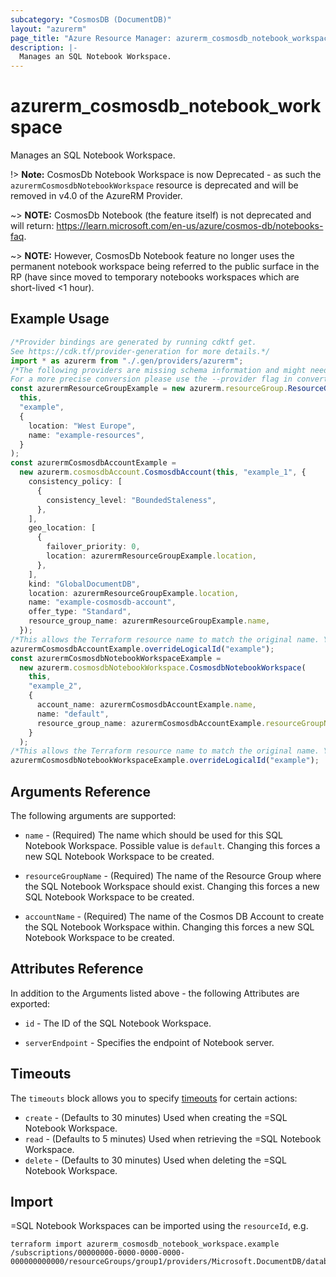 ```yaml
---
subcategory: "CosmosDB (DocumentDB)"
layout: "azurerm"
page_title: "Azure Resource Manager: azurerm_cosmosdb_notebook_workspace"
description: |-
  Manages an SQL Notebook Workspace.
---
```


# azurerm\_cosmosdb\_notebook\_workspace

Manages an SQL Notebook Workspace.

!> **Note:** CosmosDb Notebook Workspace is now Deprecated - as such the `azurermCosmosdbNotebookWorkspace` resource is deprecated and will be removed in v4.0 of the AzureRM Provider.

\~> **NOTE:** CosmosDb Notebook (the feature itself) is not deprecated and will return: <https://learn.microsoft.com/en-us/azure/cosmos-db/notebooks-faq>.

\~> **NOTE:** However, CosmosDb Notebook feature no longer uses the permanent notebook workspace being referred to the public surface in the RP (have since moved to temporary notebooks workspaces which are short-lived <1 hour).

## Example Usage

```typescript
/*Provider bindings are generated by running cdktf get.
See https://cdk.tf/provider-generation for more details.*/
import * as azurerm from "./.gen/providers/azurerm";
/*The following providers are missing schema information and might need manual adjustments to synthesize correctly: azurerm.
For a more precise conversion please use the --provider flag in convert.*/
const azurermResourceGroupExample = new azurerm.resourceGroup.ResourceGroup(
  this,
  "example",
  {
    location: "West Europe",
    name: "example-resources",
  }
);
const azurermCosmosdbAccountExample =
  new azurerm.cosmosdbAccount.CosmosdbAccount(this, "example_1", {
    consistency_policy: [
      {
        consistency_level: "BoundedStaleness",
      },
    ],
    geo_location: [
      {
        failover_priority: 0,
        location: azurermResourceGroupExample.location,
      },
    ],
    kind: "GlobalDocumentDB",
    location: azurermResourceGroupExample.location,
    name: "example-cosmosdb-account",
    offer_type: "Standard",
    resource_group_name: azurermResourceGroupExample.name,
  });
/*This allows the Terraform resource name to match the original name. You can remove the call if you don't need them to match.*/
azurermCosmosdbAccountExample.overrideLogicalId("example");
const azurermCosmosdbNotebookWorkspaceExample =
  new azurerm.cosmosdbNotebookWorkspace.CosmosdbNotebookWorkspace(
    this,
    "example_2",
    {
      account_name: azurermCosmosdbAccountExample.name,
      name: "default",
      resource_group_name: azurermCosmosdbAccountExample.resourceGroupName,
    }
  );
/*This allows the Terraform resource name to match the original name. You can remove the call if you don't need them to match.*/
azurermCosmosdbNotebookWorkspaceExample.overrideLogicalId("example");

```

## Arguments Reference

The following arguments are supported:

*   `name` - (Required) The name which should be used for this SQL Notebook Workspace. Possible value is `default`. Changing this forces a new SQL Notebook Workspace to be created.

*   `resourceGroupName` - (Required) The name of the Resource Group where the SQL Notebook Workspace should exist. Changing this forces a new SQL Notebook Workspace to be created.

*   `accountName` - (Required) The name of the Cosmos DB Account to create the SQL Notebook Workspace within. Changing this forces a new SQL Notebook Workspace to be created.

## Attributes Reference

In addition to the Arguments listed above - the following Attributes are exported:

*   `id` - The ID of the SQL Notebook Workspace.

*   `serverEndpoint` - Specifies the endpoint of Notebook server.

## Timeouts

The `timeouts` block allows you to specify [timeouts](https://www.terraform.io/language/resources/syntax#operation-timeouts) for certain actions:

* `create` - (Defaults to 30 minutes) Used when creating the =SQL Notebook Workspace.
* `read` - (Defaults to 5 minutes) Used when retrieving the =SQL Notebook Workspace.
* `delete` - (Defaults to 30 minutes) Used when deleting the =SQL Notebook Workspace.

## Import

\=SQL Notebook Workspaces can be imported using the `resourceId`, e.g.

```shell
terraform import azurerm_cosmosdb_notebook_workspace.example /subscriptions/00000000-0000-0000-0000-000000000000/resourceGroups/group1/providers/Microsoft.DocumentDB/databaseAccounts/account1/notebookWorkspaces/notebookWorkspace1
```
